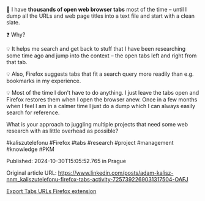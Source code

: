 📑 I have **thousands of open web browser tabs** most of the time –⁠⁠⁠⁠⁠⁠ until I dump all the URLs and web page titles into a text file and start with a clean slate.


❓ Why?


💡 It helps me search and get back to stuff that I have been researching some time ago and jump into the context –⁠⁠⁠⁠⁠⁠ the open tabs left and right from that tab.


💡 Also, Firefox suggests tabs that fit a search query more readily than e.g. bookmarks in my experience.


💡 Most of the time I don't have to do anything. I just leave the tabs open and Firefox restores them when I open the browser anew. Once in a few months when I feel I am in a calmer time I just do a dump which I can always easily search for reference.


What is your approach to juggling multiple projects that need some web research with as little overhead as possible?


#kaliszutelefonu #Firefox #tabs #research #project #management #knowledge #PKM


Published: 2024-10-30T15:05:52.765 in Prague

Original article URL: https://www.linkedin.com/posts/adam-kalisz-nnm_kaliszutelefonu-firefox-tabs-activity-7257392269031317504-OAFJ

[Export Tabs URLs Firefox extension](./media/export-tabs-url.png)

